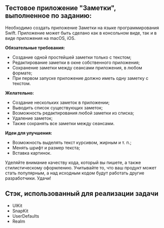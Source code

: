 ## Тестовое приложение "Заметки", выполненное по заданию: 
Необходимо создать приложение Заметки на языке программирования Swift.
Приложение может быть сделано как в консольном виде, так и в виде
приложения на macOS, iOS.

**Обязательные требования:**
- Создание одной простейшей заметки только с текстом;
- Редактирование заметки в окне собственного приложения;
- Сохранение заметки между сеансами приложения, в любом формате;
- При первом запуске приложение должно иметь одну заметку с текстом.
  
**Желательно:**
- Создание нескольких заметок в приложении;
- Выводить список существующих заметок;
- Возможность редактирования любой заметки из списка;
- Удаление заметок;
- Также сохранять все заметки между сеансами.
  
**Идеи для улучшения:**
- Возможность выделять текст курсивом, жирным и т. п.;
- Менять шрифт и размер текста;
- Вставка картинок.
  
Уделяйте внимание качеству кода, который вы пишете, а также
стилистическому оформлению. Учитывайте то, что ваш продукт может стать
популярным, а над исходным кодом будут работать другие разработчики. Удачи!

## Стэк, использованный для реализации задачи
- UIKit
- SnapKit
- UserDefaults
- Realm
  
